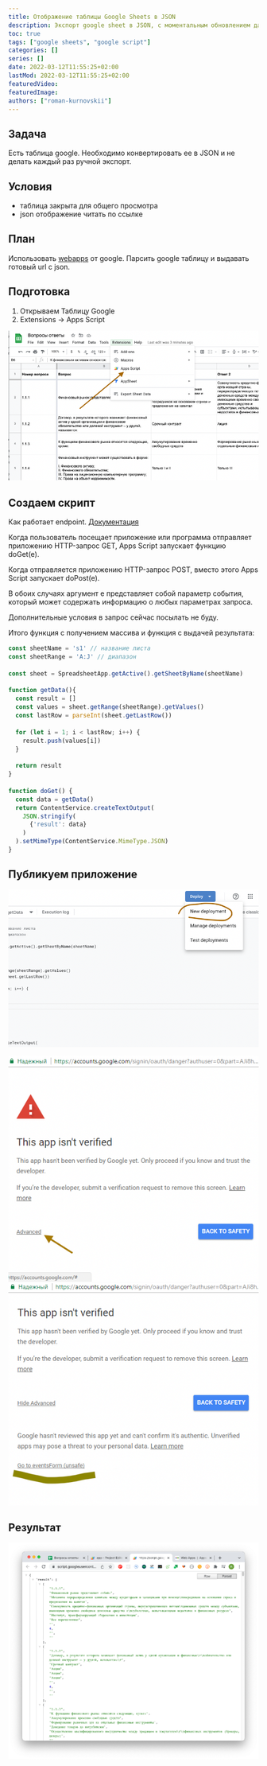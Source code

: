 ```yaml
---
title: Отображение таблицы Google Sheets в JSON
description: Экспорт google sheet в JSON, с моментальным обновлением данных
toc: true
tags: ["google sheets", "google script"]
categories: []
series: []
date: 2022-03-12T11:55:25+02:00
lastMod: 2022-03-12T11:55:25+02:00
featuredVideo:
featuredImage:
authors: ["roman-kurnovskii"]
---
```


## Задача

Есть таблица google. Необходимо конвертировать ее в JSON и не делать каждый раз ручной экспорт.

## **Условия**

- таблица закрыта для общего просмотра
- json отображение читать по ссылке

## План

Использовать [webapps](https://developers.google.com/apps-script/guides/web) от google. Парсить google таблицу и выдавать готовый url с json.

## Подготовка

1. Открываем Таблицу Google
2. Extensions → Apps Script

![Screen Shot 2022-03-12 at 12.26.28.png](01.png?v1)

## Создаем скрипт

Как работает endpoint. [Документация](https://developers.google.com/apps-script/guides/web?hl=en#request_parameters)

Когда пользователь посещает приложение или программа отправляет приложению HTTP-запрос GET, Apps Script запускает функцию doGet(e).

Когда отправляется приложению HTTP-запрос POST, вместо этого Apps Script запускает doPost(e).

В обоих случаях аргумент e представляет собой параметр события, который может содержать информацию о любых параметрах запроса.

Дополнительные условия в запрос сейчас посылать не буду.

Итого функция с получением массива и функция с выдачей результата:

```javascript
const sheetName = 's1' // название листа
const sheetRange = 'A:J' // диапазон

const sheet = SpreadsheetApp.getActive().getSheetByName(sheetName)

function getData(){
  const result = []
  const values = sheet.getRange(sheetRange).getValues()
  const lastRow = parseInt(sheet.getLastRow())

  for (let i = 1; i < lastRow; i++) {
    result.push(values[i])
  }

  return result
}

function doGet() {
  const data = getData()
  return ContentService.createTextOutput(
    JSON.stringify(
      {'result': data}
    )
  ).setMimeType(ContentService.MimeType.JSON)
}
```

## Публикуем приложение

![Google Sheets публикаиця приложения](02.png?v1)

![Google Sheets публикаиця приложения](03.png?v1)
![Google Sheets публикаиця приложения](04.png?v1)

## Результат

![Google Sheets api json](05.png?v1)
